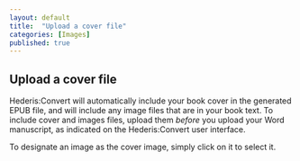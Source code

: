 ```yaml
---
layout: default
title:  "Upload a cover file"
categories: [Images]
published: true
---
```


<section data-type="chapter" class="hsecchapter" data-hederis-type="hsecchapter" id="p0MbR9oXb"><h1 data-hederis-type="hblkchaptitle" class="hblkchaptitle" id="pglzewxxs">Upload a cover file</h1>
    <p class="hblkp" data-hederis-type="hblkp" id="pOy5vUCx8">Hederis:Convert will automatically include your book cover in the generated EPUB file, and will include any image files that are in your book text. To include cover and images files, upload them <em id="po8orDk25">before </em>you upload your Word manuscript, as indicated on the Hederis:Convert user interface.</p>
    <p class="hblkp" data-hederis-type="hblkp" id="p3qTjxjVI">To designate an image as the cover image, simply click on it to select it.</p>
    </section>
    
